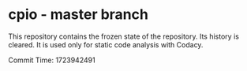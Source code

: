 # cpio - master branch

This repository contains the frozen state of the repository.
Its history is cleared. It is used only for static code
analysis with Codacy.

Commit Time: 1723942491